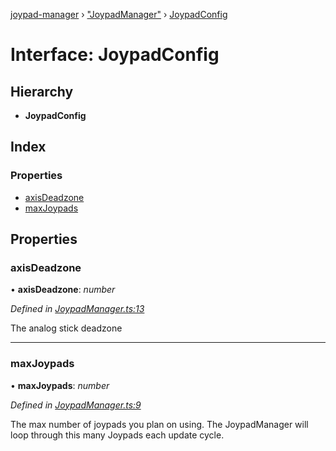 [joypad-manager](../README.md) › ["JoypadManager"](../modules/_joypadmanager_.md) › [JoypadConfig](_joypadmanager_.joypadconfig.md)

# Interface: JoypadConfig

## Hierarchy

* **JoypadConfig**

## Index

### Properties

* [axisDeadzone](_joypadmanager_.joypadconfig.md#axisdeadzone)
* [maxJoypads](_joypadmanager_.joypadconfig.md#maxjoypads)

## Properties

###  axisDeadzone

• **axisDeadzone**: *number*

*Defined in [JoypadManager.ts:13](https://github.com/nvitaterna/joypad-manager/blob/ef07d3f/src/JoypadManager.ts#L13)*

The analog stick deadzone

___

###  maxJoypads

• **maxJoypads**: *number*

*Defined in [JoypadManager.ts:9](https://github.com/nvitaterna/joypad-manager/blob/ef07d3f/src/JoypadManager.ts#L9)*

The max number of joypads you plan on using.
The JoypadManager will loop through this many Joypads each update cycle.
